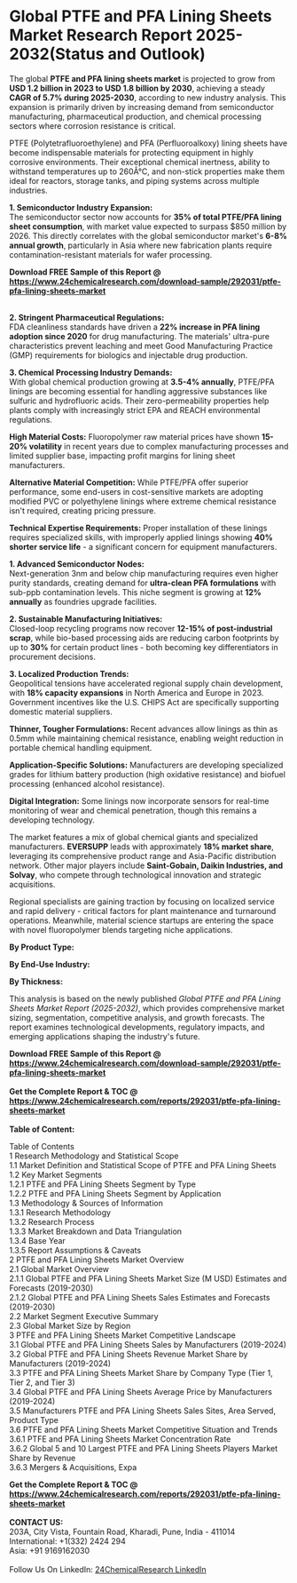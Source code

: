 <h1>Global PTFE and PFA Lining Sheets Market Research Report 2025-2032(Status and Outlook)</h1><p>The global <strong>PTFE and PFA lining sheets market</strong> is projected to grow from <strong>USD 1.2 billion in 2023 to USD 1.8 billion by 2030</strong>, achieving a steady <strong>CAGR of 5.7% during 2025-2030</strong>, according to new industry analysis. This expansion is primarily driven by increasing demand from semiconductor manufacturing, pharmaceutical production, and chemical processing sectors where corrosion resistance is critical.</p><p>PTFE (Polytetrafluoroethylene) and PFA (Perfluoroalkoxy) lining sheets have become indispensable materials for protecting equipment in highly corrosive environments. Their exceptional chemical inertness, ability to withstand temperatures up to 260Â°C, and non-stick properties make them ideal for reactors, storage tanks, and piping systems across multiple industries.</p><p><strong>1. Semiconductor Industry Expansion:</strong><br>
The semiconductor sector now accounts for <strong>35% of total PTFE/PFA lining sheet consumption</strong>, with market value expected to surpass $850 million by 2026. This directly correlates with the global semiconductor market's <strong>6-8% annual growth</strong>, particularly in Asia where new fabrication plants require contamination-resistant materials for wafer processing.</p><div><b>Download FREE Sample of this Report @ 
            <a href="https://www.24chemicalresearch.com/download-sample/292031/ptfe-pfa-lining-sheets-market">
            https://www.24chemicalresearch.com/download-sample/292031/ptfe-pfa-lining-sheets-market</a></b></div><br><p><strong>2. Stringent Pharmaceutical Regulations:</strong><br>
FDA cleanliness standards have driven a <strong>22% increase in PFA lining adoption since 2020</strong> for drug manufacturing. The materials' ultra-pure characteristics prevent leaching and meet Good Manufacturing Practice (GMP) requirements for biologics and injectable drug production.</p><p><strong>3. Chemical Processing Industry Demands:</strong><br>
With global chemical production growing at <strong>3.5-4% annually</strong>, PTFE/PFA linings are becoming essential for handling aggressive substances like sulfuric and hydrofluoric acids. Their zero-permeability properties help plants comply with increasingly strict EPA and REACH environmental regulations.</p><p><strong>High Material Costs:</strong> Fluoropolymer raw material prices have shown <strong>15-20% volatility</strong> in recent years due to complex manufacturing processes and limited supplier base, impacting profit margins for lining sheet manufacturers.</p><p><strong>Alternative Material Competition:</strong> While PTFE/PFA offer superior performance, some end-users in cost-sensitive markets are adopting modified PVC or polyethylene linings where extreme chemical resistance isn't required, creating pricing pressure.</p><p><strong>Technical Expertise Requirements:</strong> Proper installation of these linings requires specialized skills, with improperly applied linings showing <strong>40% shorter service life</strong> - a significant concern for equipment manufacturers.</p><p><strong>1. Advanced Semiconductor Nodes:</strong><br>
Next-generation 3nm and below chip manufacturing requires even higher purity standards, creating demand for <strong>ultra-clean PFA formulations</strong> with sub-ppb contamination levels. This niche segment is growing at <strong>12% annually</strong> as foundries upgrade facilities.</p><p><strong>2. Sustainable Manufacturing Initiatives:</strong><br>
Closed-loop recycling programs now recover <strong>12-15% of post-industrial scrap</strong>, while bio-based processing aids are reducing carbon footprints by up to <strong>30%</strong> for certain product lines - both becoming key differentiators in procurement decisions.</p><p><strong>3. Localized Production Trends:</strong><br>
Geopolitical tensions have accelerated regional supply chain development, with <strong>18% capacity expansions</strong> in North America and Europe in 2023. Government incentives like the U.S. CHIPS Act are specifically supporting domestic material suppliers.</p><p><strong>Thinner, Tougher Formulations:</strong> Recent advances allow linings as thin as 0.5mm while maintaining chemical resistance, enabling weight reduction in portable chemical handling equipment.</p><p><strong>Application-Specific Solutions:</strong> Manufacturers are developing specialized grades for lithium battery production (high oxidative resistance) and biofuel processing (enhanced alcohol resistance).</p><p><strong>Digital Integration:</strong> Some linings now incorporate sensors for real-time monitoring of wear and chemical penetration, though this remains a developing technology.</p><p>The market features a mix of global chemical giants and specialized manufacturers. <strong>EVERSUPP</strong> leads with approximately <strong>18% market share</strong>, leveraging its comprehensive product range and Asia-Pacific distribution network. Other major players include <strong>Saint-Gobain, Daikin Industries, and Solvay</strong>, who compete through technological innovation and strategic acquisitions.</p><p>Regional specialists are gaining traction by focusing on localized service and rapid delivery - critical factors for plant maintenance and turnaround operations. Meanwhile, material science startups are entering the space with novel fluoropolymer blends targeting niche applications.</p><p><strong>By Product Type:</strong></p><p><strong>By End-Use Industry:</strong></p><p><strong>By Thickness:</strong></p><p>This analysis is based on the newly published <em>Global PTFE and PFA Lining Sheets Market Report (2025-2032)</em>, which provides comprehensive market sizing, segmentation, competitive analysis, and growth forecasts. The report examines technological developments, regulatory impacts, and emerging applications shaping the industry's future.</p><div><b>Download FREE Sample of this Report @ 
            <a href="https://www.24chemicalresearch.com/download-sample/292031/ptfe-pfa-lining-sheets-market">
            https://www.24chemicalresearch.com/download-sample/292031/ptfe-pfa-lining-sheets-market</a></b></div><br><div><b>Get the Complete Report & TOC @ 
            <a href="https://www.24chemicalresearch.com/reports/292031/ptfe-pfa-lining-sheets-market">
            https://www.24chemicalresearch.com/reports/292031/ptfe-pfa-lining-sheets-market</a></b></div><br>
            <b>Table of Content:</b><p>Table of Contents<br />
1 Research Methodology and Statistical Scope<br />
1.1 Market Definition and Statistical Scope of PTFE and PFA Lining Sheets<br />
1.2 Key Market Segments<br />
1.2.1 PTFE and PFA Lining Sheets Segment by Type<br />
1.2.2 PTFE and PFA Lining Sheets Segment by Application<br />
1.3 Methodology & Sources of Information<br />
1.3.1 Research Methodology<br />
1.3.2 Research Process<br />
1.3.3 Market Breakdown and Data Triangulation<br />
1.3.4 Base Year<br />
1.3.5 Report Assumptions & Caveats<br />
2 PTFE and PFA Lining Sheets Market Overview<br />
2.1 Global Market Overview<br />
2.1.1 Global PTFE and PFA Lining Sheets Market Size (M USD) Estimates and Forecasts (2019-2030)<br />
2.1.2 Global PTFE and PFA Lining Sheets Sales Estimates and Forecasts (2019-2030)<br />
2.2 Market Segment Executive Summary<br />
2.3 Global Market Size by Region<br />
3 PTFE and PFA Lining Sheets Market Competitive Landscape<br />
3.1 Global PTFE and PFA Lining Sheets Sales by Manufacturers (2019-2024)<br />
3.2 Global PTFE and PFA Lining Sheets Revenue Market Share by Manufacturers (2019-2024)<br />
3.3 PTFE and PFA Lining Sheets Market Share by Company Type (Tier 1, Tier 2, and Tier 3)<br />
3.4 Global PTFE and PFA Lining Sheets Average Price by Manufacturers (2019-2024)<br />
3.5 Manufacturers PTFE and PFA Lining Sheets Sales Sites, Area Served, Product Type<br />
3.6 PTFE and PFA Lining Sheets Market Competitive Situation and Trends<br />
3.6.1 PTFE and PFA Lining Sheets Market Concentration Rate<br />
3.6.2 Global 5 and 10 Largest PTFE and PFA Lining Sheets Players Market Share by Revenue<br />
3.6.3 Mergers & Acquisitions, Expa</p><div><b>Get the Complete Report & TOC @ 
            <a href="https://www.24chemicalresearch.com/reports/292031/ptfe-pfa-lining-sheets-market">
            https://www.24chemicalresearch.com/reports/292031/ptfe-pfa-lining-sheets-market</a></b></div><br><b>CONTACT US:</b><br>
            203A, City Vista, Fountain Road, Kharadi, Pune, India - 411014<br>
            International: +1(332) 2424 294<br>
            Asia: +91 9169162030 <br><br>
            Follow Us On LinkedIn: <a href="https://www.linkedin.com/company/24chemicalresearch/">24ChemicalResearch LinkedIn</a>